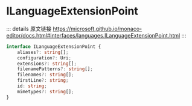 # ILanguageExtensionPoint
        
::: details 原文链接
https://microsoft.github.io/monaco-editor/docs.html#interfaces/languages.ILanguageExtensionPoint.html
:::

```ts
interface ILanguageExtensionPoint {
    aliases?: string[];
    configuration?: Uri;
    extensions?: string[];
    filenamePatterns?: string[];
    filenames?: string[];
    firstLine?: string;
    id: string;
    mimetypes?: string[];
}
```